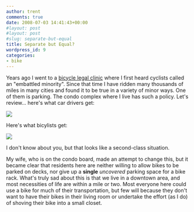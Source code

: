```yaml
---
author: trent
comments: true
date: 2008-07-03 14:41:43+00:00
#layout: post
#layout: post
#slug: separate-but-equal
title: Separate but Equal?
wordpress_id: 9
categories:
- bike
---
```


Years ago I went to a [bicycle legal clinic](http://www.bta4bikes.org/resources/legal.php) where I first heard cyclists called an "embattled minority".  Since that time I have ridden many thousands of miles in many cities and found it to be true in a variety of minor ways.  One of them is parking.  The condo complex where I live has such a policy.  Let's review... here's what car drivers get:

[![](http://veganmilitia.org/b/wp-content/uploads/2008/07/carpark-300x235.jpg)](http://veganmilitia.org/b/wp-content/uploads/2008/07/carpark.jpg)

Here's what bicylists get:

[![](http://veganmilitia.org/b/wp-content/uploads/2008/07/bikepark-224x300.jpg)](http://veganmilitia.org/b/wp-content/uploads/2008/07/bikepark.jpg)

I don't know about you, but that looks like a second-class situation.

My wife, who is on the condo board, made an attempt to change this, but it became clear that residents here are neither willing to allow bikes to be parked on decks, nor give up a **single** _uncovered_ parking space for a bike rack.  What's truly sad about this is that we live in a downtown area, and most necessities of life are within a mile or two.  Most everyone here could use a bike for much of their transportation, but few will because they don't want to have their bikes in their living room or undertake the effort (as I do) of shoving their bike into a small closet.
